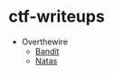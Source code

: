 # ctf-writeups

* Overthewire
  * [Bandit](./OverTheWire/Bandit/README.md)
  * [Natas](./OverTheWire/Natas/README.md)
  